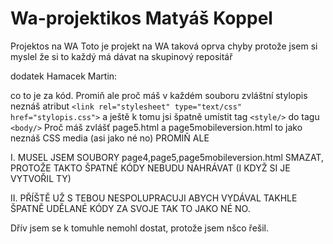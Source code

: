 # Wa-projektikos Matyáš Koppel
Projektos na WA
Toto je projekt na WA taková oprva chyby protože jsem si myslel že si to každý má dávat na skupinový repositář

dodatek Hamacek Martin: 

co to je za kód. Promiň ale proč máš v každém souboru zvláštní stylopis neznáš atribut `<link rel="stylesheet" type="text/css" href="stylopis.css">` a ještě k tomu jsi špatně umístit tag `<style/>` do tagu `<body/>`
Proč máš zvlášť page5.html a page5mobileversion.html to jako neznáš CSS media (asi jako né no)
PROMIŇ ALE 

I. MUSEL JSEM SOUBORY page4,page5,page5mobileversion.html SMAZAT, PROTOŽE TAKTO ŠPATNÉ KÓDY NEBUDU NAHRÁVAT (I KDYŽ SI JE VYTVOŘIL TY)

II. PŘÍŠTĚ UŽ S TEBOU NESPOLUPRACUJI ABYCH VYDÁVAL TAKHLE ŠPATNĚ UDĚLANÉ KÓDY ZA SVOJE TAK TO JAKO NÉ NO.

Dřív jsem se k tomuhle nemohl dostat, protože jsem nšco řešil. 
